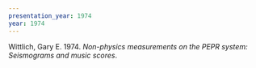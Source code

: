 ```yaml
---
presentation_year: 1974
year: 1974
---
```


Wittlich, Gary E. 1974. <i>Non-physics measurements on the PEPR system: Seismograms and music scores</i>.